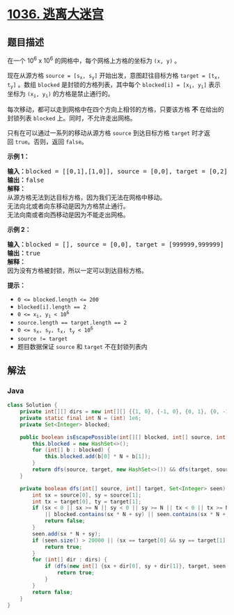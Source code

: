 # [1036. 逃离大迷宫](https://leetcode.cn/problems/escape-a-large-maze)

## 题目描述

<p>在一个 10<sup>6</sup> x 10<sup>6</sup> 的网格中，每个网格上方格的坐标为 <code>(x, y)</code> 。</p>

<p>现在从源方格 <code>source = [s<sub>x</sub>, s<sub>y</sub>]</code> 开始出发，意图赶往目标方格 <code>target = [t<sub>x</sub>, t<sub>y</sub>]</code> 。数组 <code>blocked</code> 是封锁的方格列表，其中每个 <code>blocked[i] = [x<sub>i</sub>, y<sub>i</sub>]</code> 表示坐标为 <code>(x<sub>i</sub>, y<sub>i</sub>)</code> 的方格是禁止通行的。</p>

<p>每次移动，都可以走到网格中在四个方向上相邻的方格，只要该方格 <strong>不</strong> 在给出的封锁列表 <code>blocked</code> 上。同时，不允许走出网格。</p>

<p>只有在可以通过一系列的移动从源方格 <code>source</code> 到达目标方格 <code>target</code> 时才返回 <code>true</code>。否则，返回 <code>false</code>。</p>



<p><strong>示例 1：</strong></p>

<pre>
<strong>输入：</strong>blocked = [[0,1],[1,0]], source = [0,0], target = [0,2]
<strong>输出：</strong>false
<strong>解释：</strong>
从源方格无法到达目标方格，因为我们无法在网格中移动。
无法向北或者向东移动是因为方格禁止通行。
无法向南或者向西移动是因为不能走出网格。</pre>

<p><strong>示例 2：</strong></p>

<pre>
<strong>输入：</strong>blocked = [], source = [0,0], target = [999999,999999]
<strong>输出：</strong>true
<strong>解释：</strong>
因为没有方格被封锁，所以一定可以到达目标方格。
</pre>



<p><strong>提示：</strong></p>

<ul>
	<li><code>0 <= blocked.length <= 200</code></li>
	<li><code>blocked[i].length == 2</code></li>
	<li><code>0 <= x<sub>i</sub>, y<sub>i</sub> < 10<sup>6</sup></code></li>
	<li><code>source.length == target.length == 2</code></li>
	<li><code>0 <= s<sub>x</sub>, s<sub>y</sub>, t<sub>x</sub>, t<sub>y</sub> < 10<sup>6</sup></code></li>
	<li><code>source != target</code></li>
	<li>题目数据保证 <code>source</code> 和 <code>target</code> 不在封锁列表内</li>
</ul>

## 解法

### **Java**

```java
class Solution {
    private int[][] dirs = new int[][] {{1, 0}, {-1, 0}, {0, 1}, {0, -1}};
    private static final int N = (int) 1e6;
    private Set<Integer> blocked;

    public boolean isEscapePossible(int[][] blocked, int[] source, int[] target) {
        this.blocked = new HashSet<>();
        for (int[] b : blocked) {
            this.blocked.add(b[0] * N + b[1]);
        }
        return dfs(source, target, new HashSet<>()) && dfs(target, source, new HashSet<>());
    }

    private boolean dfs(int[] source, int[] target, Set<Integer> seen) {
        int sx = source[0], sy = source[1];
        int tx = target[0], ty = target[1];
        if (sx < 0 || sx >= N || sy < 0 || sy >= N || tx < 0 || tx >= N || ty < 0 || ty >= N
            || blocked.contains(sx * N + sy) || seen.contains(sx * N + sy)) {
            return false;
        }
        seen.add(sx * N + sy);
        if (seen.size() > 20000 || (sx == target[0] && sy == target[1])) {
            return true;
        }
        for (int[] dir : dirs) {
            if (dfs(new int[] {sx + dir[0], sy + dir[1]}, target, seen)) {
                return true;
            }
        }
        return false;
    }
}
```
